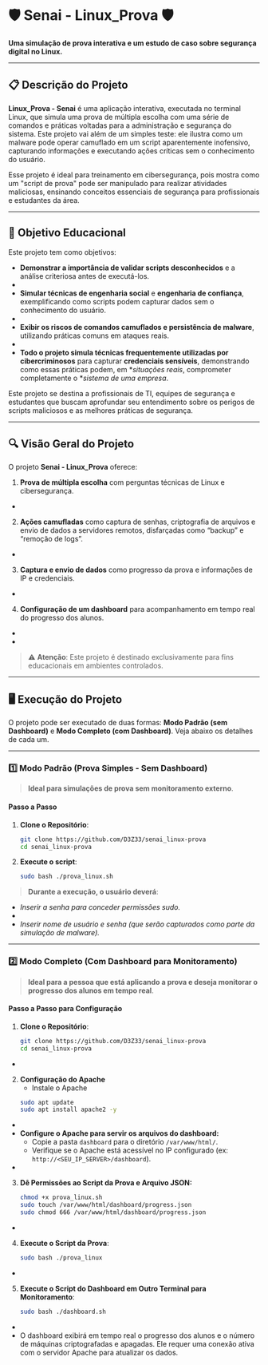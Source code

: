 # 🛡️ Senai - Linux_Prova 🛡️

**Uma simulação de prova interativa e um estudo de caso sobre segurança digital no Linux.**

---

## 📋 Descrição do Projeto

**Linux_Prova - Senai** é uma aplicação interativa, executada no terminal Linux, que simula uma prova de múltipla escolha com uma série de comandos e práticas voltadas para a administração e segurança do sistema. Este projeto vai além de um simples teste: ele ilustra como um malware pode operar camuflado em um script aparentemente inofensivo, capturando informações e executando ações críticas sem o conhecimento do usuário.

Esse projeto é ideal para treinamento em cibersegurança, pois mostra como um "script de prova" pode ser manipulado para realizar atividades maliciosas, ensinando conceitos essenciais de segurança para profissionais e estudantes da área.

---

## 🎯 Objetivo Educacional

Este projeto tem como objetivos:
- **Demonstrar a importância de validar scripts desconhecidos** e a análise criteriosa antes de executá-los.
-
- **Simular técnicas de engenharia social** e **engenharia de confiança**, exemplificando como scripts podem capturar dados sem o conhecimento do usuário.
-
- **Exibir os riscos de comandos camuflados e persistência de malware**, utilizando práticas comuns em ataques reais.
-
- **Todo o projeto simula técnicas frequentemente utilizadas por cibercriminosos** para capturar **credenciais sensíveis**, demonstrando como essas práticas podem, em **situações reais*, comprometer completamente o **sistema de uma empresa*.

Este projeto se destina a profissionais de TI, equipes de segurança e estudantes que buscam aprofundar seu entendimento sobre os perigos de scripts maliciosos e as melhores práticas de segurança.

---

## 🔍 Visão Geral do Projeto

O projeto **Senai - Linux_Prova** oferece:
1. **Prova de múltipla escolha** com perguntas técnicas de Linux e cibersegurança.
-
2. **Ações camufladas** como captura de senhas, criptografia de arquivos e envio de dados a servidores remotos, disfarçadas como “backup” e “remoção de logs”.
-
3. **Captura e envio de dados** como progresso da prova e informações de IP e credenciais.
-
4. **Configuração de um dashboard** para acompanhamento em tempo real do progresso dos alunos.
-
-
> ⚠️ **Atenção**: Este projeto é destinado exclusivamente para fins educacionais em ambientes controlados.

---

## 🖥️ Execução do Projeto

O projeto pode ser executado de duas formas: **Modo Padrão (sem Dashboard)** e **Modo Completo (com Dashboard)**. Veja abaixo os detalhes de cada um.

---

### 1️⃣ Modo Padrão (Prova Simples - Sem Dashboard)

 > **Ideal para simulações de prova sem monitoramento externo**.

#### Passo a Passo
1. **Clone o Repositório**:
   ```bash
   git clone https://github.com/D3Z33/senai_linux-prova
   cd senai_linux-prova
   ```
2. **Execute o script**:
   ```bash
   sudo bash ./prova_linux.sh
   ```
   
> **Durante a execução, o usuário deverá**:

- *Inserir a senha para conceder permissões sudo.*
-
- *Inserir nome de usuário e senha (que serão capturados como parte da simulação de malware).*

---

### 2️⃣ Modo Completo (Com Dashboard para Monitoramento)
> **Ideal para a pessoa que está aplicando a prova e deseja monitorar o progresso dos alunos em tempo real**.

#### Passo a Passo para Configuração
1. **Clone o Repositório**:
   ```bash
   git clone https://github.com/D3Z33/senai_linux-prova
   cd senai_linux-prova
   ```
-
2. **Configuração do Apache**
   - Instale o Apache
   ```bash
   sudo apt update
   sudo apt install apache2 -y
   ```
-
- **Configure o Apache para servir os arquivos do dashboard:**
  - Copie a pasta `dashboard` para o diretório `/var/www/html/`.
  - Verifique se o Apache está acessível no IP configurado (ex: `http://<SEU_IP_SERVER>/dashboard`).
-
3. **Dê Permissões ao Script da Prova e Arquivo JSON:**
   ```bash
   chmod +x prova_linux.sh
   sudo touch /var/www/html/dashboard/progress.json
   sudo chmod 666 /var/www/html/dashboard/progress.json
   ```
-
4. **Execute o Script da Prova**:
   ```bash
   sudo bash ./prova_linux
   ```
-
5. **Execute o Script do Dashboard em Outro Terminal para Monitoramento**:
   ```bash
   sudo bash ./dashboard.sh
   ```
-   
- O dashboard exibirá em tempo real o progresso dos alunos e o número de máquinas criptografadas e apagadas. Ele requer uma conexão ativa com o servidor Apache para atualizar os dados.



   
